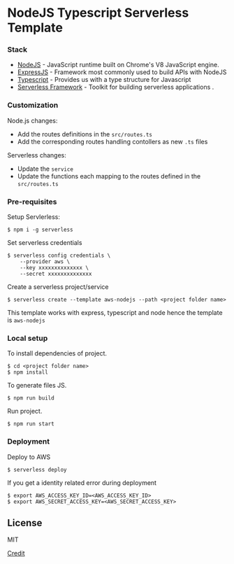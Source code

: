 # NodeJS Typescript Serverless Template


### Stack

* [NodeJS](https://nodejs.org/en/download/) - JavaScript runtime built on Chrome's V8 JavaScript engine.
* [ExpressJS](https://expressjs.com/) - Framework most commonly used to build APIs with NodeJS
* [Typescript](https://www.typescriptlang.org/index.html#download-links) - Provides us with a type structure for Javascript
* [Serverless Framework](https://serverless.com/) - Toolkit for building serverless applications .

### Customization

Node.js changes:

- Add the routes definitions in the `src/routes.ts`
- Add the corresponding routes handling contollers as new `.ts` files

Serverless changes:
- Update the `service`
- Update the functions each mapping to the routes defined in the `src/routes.ts`

### Pre-requisites

Setup Servlerless:

```
$ npm i -g serverless    
```

Set serverless credentials
```
$ serverless config credentials \ 
    --provider aws \ 
    --key xxxxxxxxxxxxxx \ 
    --secret xxxxxxxxxxxxxx
```

Create a serverless project/service
```
$ serverless create --template aws-nodejs --path <project folder name>
```

This template works with express, typescript and node hence the template is `aws-nodejs`

### Local setup

To install dependencies of project.
```
$ cd <project folder name>
$ npm install
```
To generate files JS.
```
$ npm run build
```

Run project.
```
$ npm run start
```

### Deployment

Deploy to AWS

```
$ serverless deploy
```

If you get a identity related error during deployment
```
$ export AWS_ACCESS_KEY_ID=<AWS_ACCESS_KEY_ID>
$ export AWS_SECRET_ACCESS_KEY=<AWS_SECRET_ACCESS_KEY>
```

License
----
MIT

[Credit](https://medium.com/@eliasjcjunior/create-serverless-application-with-express-and-typescript-a4c0c25060b2)
